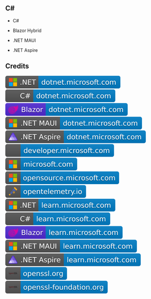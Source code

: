 C#
--

- C#

- Blazor Hybrid

- .NET MAUI

- .NET Aspire

Credits
-------
[![image](
Credits/CS.NET-dotnet.microsoft.com.svg)](https://dotnet.microsoft.com/)  
[![image](
Credits/CS-dotnet.microsoft.com.svg)](https://dotnet.microsoft.com/languages/csharp/)<!--[![image](
Credits/CS.NETdotnet.microsoft.com.svg)](https://dotnet.microsoft.com/languages/csharp/)-->  
[![image](
Credits/Blazor-dotnet.microsoft.com.svg)](https://dotnet.microsoft.com/apps/aspnet/web-apps/blazor/)  
[![image](
Credits/CS.NET-MAUI-dotnet.microsoft.com.svg)](https://dotnet.microsoft.com/apps/maui)  
[![image](
Credits/CS.NET-Aspire-dotnet.microsoft.com.svg)](https://dotnet.microsoft.com/apps/cloud/)<!--[![image](
Credits/dotnet.microsoft.com.svg)](https://dotnet.microsoft.com/)-->  
[![image](
Credits/developer.microsoft.com.svg)](https://developer.microsoft.com/)  
[![image](
Credits/microsoft.com.svg)](https://microsoft.com/)  
[![image](
Credits/opensource.microsoft.com.svg)](https://opensource.microsoft.com/)  
[![image](
Credits/opentelemetry.io.svg)](https://opentelemetry.io/)  
[![image](
Credits/CS.NET-learn.microsoft.com.svg)](https://learn.microsoft.com/dotnet/)  
[![image](
Credits/CS-learn.microsoft.com.svg)](https://learn.microsoft.com/dotnet/csharp/)<!--[![image](
Credits/CS.NETlearn.microsoft.com.svg)](https://learn.microsoft.com/dotnet/csharp/)-->  
[![image](
Credits/Blazor-learn.microsoft.com.svg)](https://learn.microsoft.com/aspnet/core/blazor/)  
[![image](
Credits/CS.NET-MAUI-learn.microsoft.com.svg)](https://learn.microsoft.com/dotnet/maui/)  
[![image](
Credits/CS.NET-Aspire-learn.microsoft.com.svg)](https://learn.microsoft.com/dotnet/aspire/)  
[![image](
Credits/openssl.org.svg)](https://openssl.org/)  
[![image](
Credits/openssl-foundation.org.svg)](https://openssl-foundation.org/)<!--[![image](
Credits/learn.microsoft.com.svg)](https://learn.microsoft.com/)-->